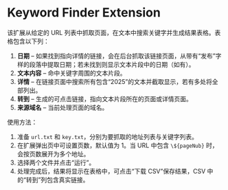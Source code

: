 # Keyword Finder Extension

该扩展从给定的 URL 列表中抓取页面，在文本中搜索关键字并生成结果表格。表格包含以下列：

1. **日期** – 如果找到指向详情的链接，会在后台抓取该链接页面，从带有“发布”字样的段落中提取日期；若未找到则显示文本片段中的日期（如有）。
2. **文本内容** – 命中关键字周围的文本片段。
3. **详情** – 在链接页面中搜索所有包含“2025”的文本并截取显示，若有多处将全部列出。
4. **转到** – 生成的可点击链接，指向文本片段所在的页面或详情页面。
5. **来源域名** – 当前处理页面的域名。

使用方法：

1. 准备 `url.txt` 和 `key.txt`，分别为要抓取的地址列表与关键字列表。
2. 在扩展弹出页中可设置页数，默认值为 1。当 URL 中包含 `\${pageNub}` 时，会按页数展开为多个地址。
3. 选择两个文件并点击“运行”。
4. 处理完成后，结果将显示在表格中，可点击“下载 CSV”保存结果，CSV 中的“转到”列包含真实链接。
